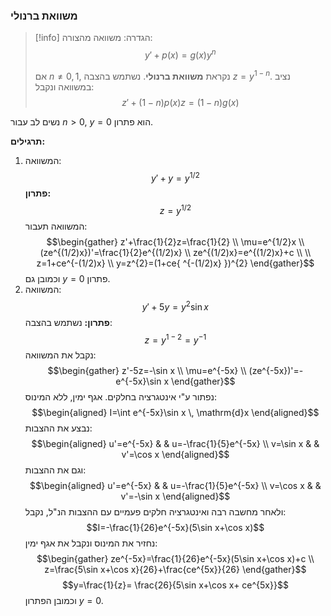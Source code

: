 ### משוואת ברנולי
>[!info] הגדרה:
> משוואה מהצורה:
> $$y'+p(x)=g(x)y^{n}$$
> 
> אם $n\neq 0,1$, נקראת **משוואת ברנולי**.
 נשתמש בהצבה $z=y^{1-n}$.
נציב במשוואה ונקבל:
$$z'+(1-n)p(x)z=(1-n)g(x)$$

נשים לב עבור $n>0$, $y=0$ הוא פתרון.

**תרגילים:**
1. המשוואה:
	$$y'+y=y^{1/2}$$
	**פתרון:**
	$$z=y^{1/2}$$
	המשוואה תעבור:
	$$\begin{gather}
z'+\frac{1}{2}z=\frac{1}{2} \\
\mu=e^{1/2}x \\
(ze^{(1/2)x})'=\frac{1}{2}e^{(1/2)x} \\
ze^{(1/2)x}=e^{(1/2)x}+c \\ \\
z=1+ce^{-(1/2)x} \\
y=z^{2}=(1+ce{ ^{-(1/2)x} })^{2}
\end{gather}$$
	וכמובן גם $y=0$ פתרון.
2. המשוואה:
	$$y'+5y=y^{2}\sin x$$
	**פתרון:**
	נשתמש בהצבה:
	$$z=y^{1-2}=y^{-1}$$
	נקבל את המשוואה:
	$$\begin{gather}
z'-5z=-\sin x \\
\mu=e^{-5x} \\
(ze^{-5x})'=-e^{-5x}\sin x
\end{gather}$$
	נפתור ע"י אינטגרציה בחלקים. אגף ימין, ללא המינוס:
	$$\begin{aligned}
I=\int e^{-5x}\sin x \, \mathrm{d}x 
\end{aligned}$$
	נבצע את ההצבות:
	$$\begin{aligned}
u'=e^{-5x} & &  u=-\frac{1}{5}e^{-5x} \\
v=\sin x & &  v'=\cos x
\end{aligned}$$
	וגם את ההצבות:
	$$\begin{aligned}
u'=e^{-5x} &  & u=-\frac{1}{5}e^{-5x} \\
v=\cos x &  & v'=-\sin x
\end{aligned}$$
	ולאחר מחשבה רבה ואינטגרציה חלקים פעמיים עם ההצבות הנ"ל, נקבל:
	$$I=-\frac{1}{26}e^{-5x}(5\sin x+\cos x)$$
	נחזיר את המינוס ונקבל את אגף ימין:
	$$\begin{gather}
ze^{-5x}=\frac{1}{26}e^{-5x}(5\sin x+\cos x)+c \\
z=\frac{5\sin x+\cos x}{26}+\frac{ce^{5x}}{26}
\end{gather}$$
	$$y=\frac{1}{z}= \frac{26}{5\sin x+\cos x+ ce^{5x}}$$
	וכמובן הפתרון $y=0$.
